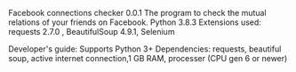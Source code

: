 Facebook connections checker 0.0.1
The program to check the mutual relations of your friends on Facebook.
Python 3.8.3
Extensions used: requests 2.7.0 , BeautifulSoup 4.9.1, Selenium 

Developer's guide:
Supports Python 3+
Dependencies: requests, beautiful soup, active internet connection,1 GB RAM, processer (CPU gen 6 or newer)


